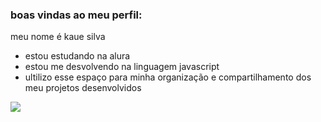 ### boas vindas ao meu perfil:
meu nome é kaue silva
- estou estudando na alura
- estou me desvolvendo na linguagem javascript
- ultilizo esse espaço para minha organização e compartilhamento dos meu projetos desenvolvidos
  
![](https://media1.tenor.com/m/yooFtb6Z6QUAAAAC/american-psycho-christian-bale.gif)
  
